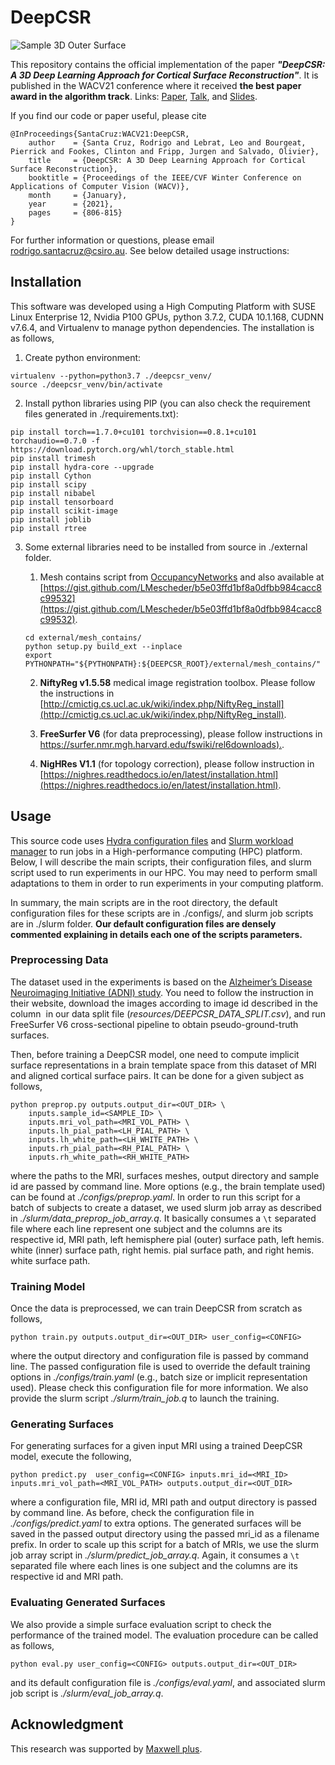 

# DeepCSR
![Sample 3D Outer Surface](resources/sample.gif)

This repository contains the official implementation of the paper ***"DeepCSR: A 3D Deep Learning Approach for Cortical Surface Reconstruction"***. It is published in the WACV21 conference where it received **the best paper award in the algorithm track**. Links: [Paper](https://openaccess.thecvf.com/content/WACV2021/papers/Santa_Cruz_DeepCSR_A_3D_Deep_Learning_Approach_for_Cortical_Surface_Reconstruction_WACV_2021_paper.pdf), [Talk](https://youtu.be/IAkadGjkqbQ), and [Slides](https://rfsantacruz.com/files/pdfs/wacv21_deepcsr_slides.pdf).

If you find our code or paper useful, please cite
```
@InProceedings{SantaCruz:WACV21:DeepCSR,
    author    = {Santa Cruz, Rodrigo and Lebrat, Leo and Bourgeat, Pierrick and Fookes, Clinton and Fripp, Jurgen and Salvado, Olivier},
    title     = {DeepCSR: A 3D Deep Learning Approach for Cortical Surface Reconstruction},
    booktitle = {Proceedings of the IEEE/CVF Winter Conference on Applications of Computer Vision (WACV)},
    month     = {January},
    year      = {2021},
    pages     = {806-815}
}
```

For further information or questions, please email rodrigo.santacruz@csiro.au.
See below detailed usage instructions:


## Installation

This software was developed using a High Computing Platform with SUSE Linux Enterprise 12, Nvidia P100 GPUs, python 3.7.2, CUDA 10.1.168, CUDNN v7.6.4, and Virtualenv to manage python dependencies. The installation is as follows,

1. Create python environment:
```
virtualenv --python=python3.7 ./deepcsr_venv/
source ./deepcsr_venv/bin/activate
```

2. Install python libraries using PIP (you can also check the requirement files generated in ./requirements.txt):
```
pip install torch==1.7.0+cu101 torchvision==0.8.1+cu101 torchaudio==0.7.0 -f https://download.pytorch.org/whl/torch_stable.html
pip install trimesh 
pip install hydra-core --upgrade
pip install Cython
pip install scipy
pip install nibabel
pip install tensorboard
pip install scikit-image
pip install joblib
pip install rtree
```

3. Some external libraries need to be installed from source in ./external folder. 
    1. Mesh contains script from [OccupancyNetworks](https://github.com/autonomousvision/occupancy_networks) and also available at [https://gist.github.com/LMescheder/b5e03ffd1bf8a0dfbb984cacc8c99532](https://gist.github.com/LMescheder/b5e03ffd1bf8a0dfbb984cacc8c99532). 
    ```
    cd external/mesh_contains/
    python setup.py build_ext --inplace
    export PYTHONPATH="${PYTHONPATH}:${DEEPCSR_ROOT}/external/mesh_contains/"
    ```
    
    2. **NiftyReg v1.5.58** medical image registration toolbox. Please follow the instructions in [http://cmictig.cs.ucl.ac.uk/wiki/index.php/NiftyReg_install](http://cmictig.cs.ucl.ac.uk/wiki/index.php/NiftyReg_install).
    
    3. **FreeSurfer V6** (for data preprocessing), please follow instructions in [https://surfer.nmr.mgh.harvard.edu/fswiki/rel6downloads).](https://surfer.nmr.mgh.harvard.edu/fswiki/rel6downloads).
    
    4. **NigHRes V1.1** (for topology correction), please follow instruction in [https://nighres.readthedocs.io/en/latest/installation.html](https://nighres.readthedocs.io/en/latest/installation.html).


## Usage
This source code uses [Hydra configuration files](https://hydra.cc/docs/intro/) and [Slurm workload manager](https://slurm.schedmd.com/documentation.html) to run jobs in a High-performance computing (HPC) platform. Below, I will describe the main scripts, their configuration files, and slurm script used to run experiments in our HPC. You may need to perform small adaptations to them in order to run experiments in your computing platform.

In summary, the main scripts are in the root directory, the default configuration files for these scripts are in ./configs/, and slurm job scripts are in ./slurm folder. **Our default configuration files are densely commented explaining in details each one of the scripts parameters.**


### Preprocessing Data
The dataset used in the experiments is based on the [Alzheimer’s Disease Neuroimaging Initiative (ADNI) study](http://adni.loni.usc.edu/). You need to follow the instruction in their website, download the images according to image id described in the column <Image Data ID> in our data split file (*resources/DEEPCSR_DATA_SPLIT.csv*), and run FreeSurfer V6 cross-sectional pipeline to obtain pseudo-ground-truth surfaces.

Then, before training a DeepCSR model, one need to compute implicit surface representations in a brain template space from this dataset of MRI and aligned cortical surface pairs. It can be done for a given subject as follows,
```
python preprop.py outputs.output_dir=<OUT_DIR> \
    inputs.sample_id=<SAMPLE_ID> \
    inputs.mri_vol_path=<MRI_VOL_PATH> \
    inputs.lh_pial_path=<LH_PIAL_PATH> \
    inputs.lh_white_path=<LH_WHITE_PATH> \
    inputs.rh_pial_path=<RH_PIAL_PATH> \
    inputs.rh_white_path=<RH_WHITE_PATH> 
```
where the paths to the MRI, surfaces meshes, output directory and sample id are passed by command line. More options (e.g., the brain template used) can be found at *./configs/preprop.yaml*. In order to run this script for a batch of subjects to create a dataset, we used slurm job array as described in *./slurm/data_preprop_job_array.q*. It basically consumes a `\t` separated file where each line represent one subject and the columns are its respective id, MRI path, left hemisphere pial (outer) surface path, left hemis. white (inner) surface path, right hemis. pial surface path, and right hemis. white surface path.


### Training Model
Once the data is preprocessed, we can train DeepCSR from scratch as follows,
```
python train.py outputs.output_dir=<OUT_DIR> user_config=<CONFIG>
```
where the output directory and configuration file is passed by command line. The passed configuration file is used to override the default training options in *./configs/train.yaml* (e.g., batch size or implicit representation used). Please check this configuration file for more information. We also provide the slurm script *./slurm/train_job.q* to launch the training.


### Generating Surfaces
For generating surfaces for a given input MRI using a trained DeepCSR model, execute the following,
```
python predict.py  user_config=<CONFIG> inputs.mri_id=<MRI_ID> inputs.mri_vol_path=<MRI_VOL_PATH> outputs.output_dir=<OUT_DIR> 
```
where a configuration file, MRI id, MRI path and output directory is passed by command line. As before, check the configuration file in *./configs/predict.yaml* to extra options. The generated surfaces will be saved in the passed output directory using the passed mri_id as a filename prefix.
In order to scale up this script for a batch of MRIs, we use the slurm job array script in *./slurm/predict_job_array.q*. Again, it consumes a `\t` separated file where each lines is one subject and the columns are its respective id and MRI path.


### Evaluating Generated Surfaces
We also provide a simple surface evaluation script to check the performance of the trained model. The evaluation procedure can be called as follows,
```
python eval.py user_config=<CONFIG> outputs.output_dir=<OUT_DIR>
```
and its default configuration file is *./configs/eval.yaml*, and associated slurm job script is *./slurm/eval_job_array.q*.


## Acknowledgment 
This research was supported by [Maxwell plus](https://maxwellplus.com/).





